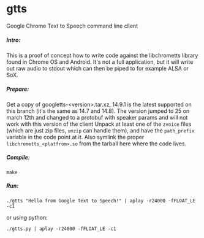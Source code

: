 # gtts
Google Chrome Text to Speech command line client

##### Intro:
This is a proof of concept how to write code against the libchrometts library found in Chrome OS and Android.
It's not a full application, but it will write out raw audio to stdout which can then be piped to for example ALSA or SoX.

##### Prepare:
Get a copy of googletts-\<version\>.tar.xz, 14.9.1 is the latest supported on this branch (it's the same as 14.7 and 14.8).
The version jumped to 25 on march 12th and changed to a protobuf with speaker params and will not work with this version of the client
Unpack at least one of the `zvoice` files (which are just zip files, `unzip` can handle them), and have the `path_prefix` variable in the code point at it.
Also symlink the proper `libchrometts_<platfrom>.so` from the tarball here where the code lives.

##### Compile:
```
make
```

##### Run:
```
./gtts "Hello from Google Text to Speech!" | aplay -r24000 -fFLOAT_LE -c1
```
or using python:
```
./gtts.py | aplay -r24000 -fFLOAT_LE -c1
```
